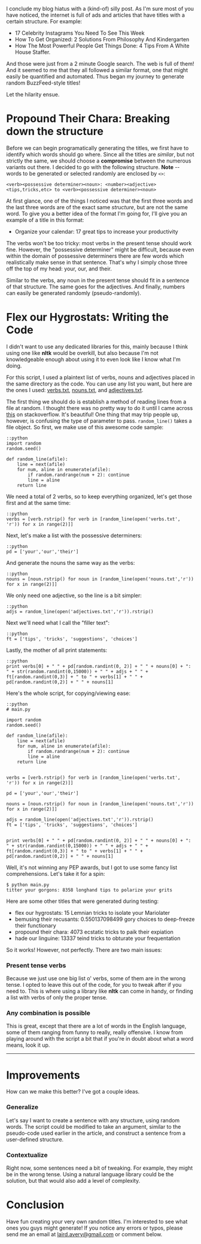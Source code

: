 I conclude my blog hiatus with a (kind-of) silly post. As I'm sure most of you have noticed, the internet is full of ads and articles that have titles with a certain structure. For example:   

* 17 Celebrity Instagrams You Need To See This Week    
* How To Get Organized: 2 Solutions From Philosophy And Kindergarten   
* How The Most Powerful People Get Things Done: 4 Tips From A White House Staffer.

And those were just from a 2 minute Google search. The web is full of them! And it seemed to me that they all followed a similar format, one that might easily be quantified and automated. Thus began my journey to generate random BuzzFeed-style titles!


Let the hilarity ensue.


# Propound Their Chara: Breaking down the structure

Before we can begin programatically generating the titles, we first have to identify which words should go where. Since all the titles are *similar*, but not strictly the same, we should choose a **compromise** between the numerous variants out there. I decided to go with the following structure. **Note** -- words to be generated or selected randomly are enclosed by `<>`:

    <verb><possessive determiner><noun>: <number><adjective><tips,tricks,etc> to <verb><possessive determiner><noun>

At first glance, one of the things I noticed was that the first three words and the last three words are of the exact same *structure*, but are not the same word. To give you a better idea of the format I'm going for, I'll give you an example of a title in this format:  

* Organize your calendar: 17 great tips to increase your productivity

The verbs won't be too tricky: most verbs in the present tense should work fine. However, the "possessive determiner" might be difficult, because even within the domain of possessive determiners there are few words which realistically make sense in that sentence. That's why I simply chose three off the top of my head: your, our, and their.   

Similar to the verbs, any noun in the present tense should fit in a sentence of that structure. The same goes for the adjectives. And finally, numbers can easily be generated randomly (pseudo-randomly).

# Flex our Hygrostats: Writing the Code

I didn't want to use any dedicated libraries for this, mainly because I think using one like **nltk** would be overkill, but also because I'm not knowledgeable enough about using it to even look like I know what I'm doing.

For this script, I used a plaintext list of verbs, nouns and adjectives placed in the same directory as the code. You can use any list you want, but here are the ones I used: [verbs.txt][1], [nouns.txt][2], and [adjectives.txt][3].

The first thing we should do is establish a method of reading lines from a file at random. I thought there was no pretty way to do it until I came across [this][4] on stackoverflow. It's beautiful! One thing that may trip people up, however, is confusing the type of parameter to pass. `random_line()` takes a file object. So first, we make use of this awesome code sample:

    ::python
    import random
    random.seed()

    def random_line(afile):
        line = next(afile)
        for num, aline in enumerate(afile):
            if random.randrange(num + 2): continue
            line = aline
        return line

We need a total of 2 verbs, so to keep everything organized, let's get those first and at the same time:

    ::python
    verbs = [verb.rstrip() for verb in [random_line(open('verbs.txt', 'r')) for x in range(2)]]

Next, let's make a list with the possessive determiners:

    ::python
    pd = ['your','our','their']

And generate the nouns the same way as the verbs:

    ::python
    nouns = [noun.rstrip() for noun in [random_line(open('nouns.txt','r')) for x in range(2)]]

We only need one adjective, so the line is a bit simpler:

    ::python
    adjs = random_line(open('adjectives.txt','r')).rstrip()

Next we'll need what I call the "filler text":

    ::python
    ft = ['tips', 'tricks', 'suggestions', 'choices']

Lastly, the mother of all print statements:

    ::python
    print verbs[0] + " " + pd[random.randint(0, 2)] + " " + nouns[0] + ": " + str(random.randint(0,15000)) + " " + adjs + " " + ft[random.randint(0,3)] + " to " + verbs[1] + " " + pd[random.randint(0,2)] + " " + nouns[1]

Here's the whole script, for copying/viewing ease:

    ::python
    # main.py

    import random
    random.seed()

    def random_line(afile):
        line = next(afile)
        for num, aline in enumerate(afile):
            if random.randrange(num + 2): continue
            line = aline    
        return line


    verbs = [verb.rstrip() for verb in [random_line(open('verbs.txt', 'r')) for x in range(2)]]

    pd = ['your','our','their']

    nouns = [noun.rstrip() for noun in [random_line(open('nouns.txt','r')) for x in range(2)]]

    adjs = random_line(open('adjectives.txt','r')).rstrip()
    ft = ['tips', 'tricks', 'suggestions', 'choices']


    print verbs[0] + " " + pd[random.randint(0, 2)] + " " + nouns[0] + ": " + str(random.randint(0,15000)) + " " + adjs + " " + ft[random.randint(0,3)] + " to " + verbs[1] + " " + pd[random.randint(0,2)] + " " + nouns[1]

Well, it's not winning any PEP awards, but I got to use some fancy list comprehensions. Let's take it for a spin:

    $ python main.py
    titter your gorgons: 8358 longhand tips to polarize your grits

Here are some other titles that were generated during testing:  

* flex our hygrostats: 15 Lemnian tricks to isolate your Mariolater
* bemusing their recusants: 0.550137098499 gory choices to deep-freeze their functionary
* propound their chara: 4073 ecstatic tricks to paik their expiation
* hade our linguine: 13337 teind tricks to obturate your frequentation 

So it works! However, not perfectly. There are two main issues:

### Present tense verbs

Because we just use one big list o' verbs, some of them are in the wrong tense. I opted to leave this out of the code, for you to tweak after if you need to. This is where using a library like **nltk** can come in handy, or finding a list with verbs of only the proper tense.

### Any combination is possible

This is great, except that there are a lot of words in the English language, some of them ranging from funny to really, really offensive. I know from playing around with the script a bit that if you're in doubt about what a word means, look it up. 

----

# Improvements

How can we make this better? I've got a couple ideas. 

### Generalize

Let's say I want to create a sentence with any structure, using random words. The script could be modified to take an argument, similar to the pseudo-code used earlier in the article, and construct a sentence from a user-defined structure. 

### Contextualize

Right now, some sentences need a bit of tweaking. For example, they might be in the wrong tense. Using a natural language library could be the solution, but that would also add a level of complexity.

# Conclusion

Have fun creating your very own random titles. I'm interested to see what ones you guys might generate! If you notice any errors or typos, please send me an email at laird.avery@gmail.com or comment below.


  [1]: http://www.averylaird.com/static/media/uploads/blog/verbs.txt
  [2]: http://www.averylaird.com/static/media/uploads/blog/nouns.txt
  [3]: http://www.averylaird.com/static/media/uploads/blog/adjectives.txt
  [4]: http://stackoverflow.com/questions/3540288/how-do-i-read-a-random-line-from-one-file-in-python